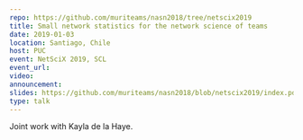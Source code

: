 ```yaml
---
repo: https://github.com/muriteams/nasn2018/tree/netscix2019
title: Small network statistics for the network science of teams
date: 2019-01-03
location: Santiago, Chile
host: PUC
event: NetSciX 2019, SCL
event_url:
video:
announcement:
slides: https://github.com/muriteams/nasn2018/blob/netscix2019/index.pdf
type: talk
---
```


Joint work with Kayla de la Haye.